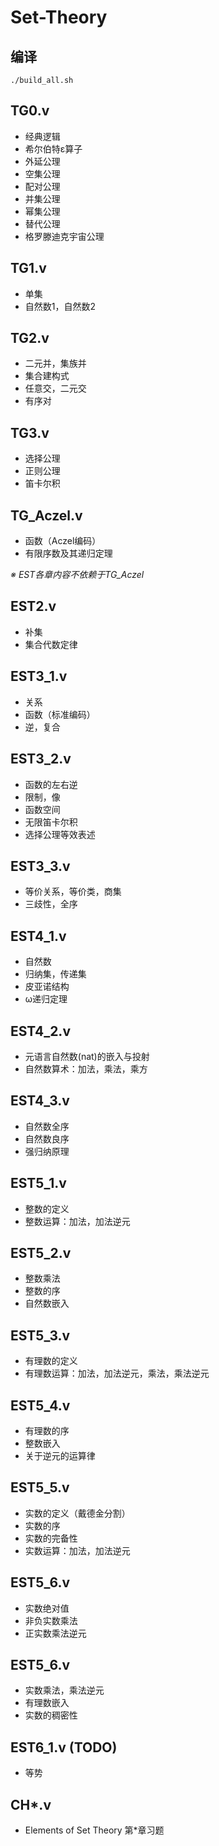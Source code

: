 # Set-Theory

## 编译
```
./build_all.sh
```

## TG0.v
- 经典逻辑
- 希尔伯特ε算子
- 外延公理
- 空集公理
- 配对公理
- 并集公理
- 幂集公理
- 替代公理
- 格罗滕迪克宇宙公理

## TG1.v
- 单集
- 自然数1，自然数2

## TG2.v
- 二元并，集族并
- 集合建构式
- 任意交，二元交
- 有序对

## TG3.v
- 选择公理
- 正则公理
- 笛卡尔积

## TG_Aczel.v
- 函数（Aczel编码）
- 有限序数及其递归定理

*※ EST各章内容不依赖于TG_Aczel*

## EST2.v
- 补集
- 集合代数定律

## EST3_1.v
- 关系
- 函数（标准编码）
- 逆，复合

## EST3_2.v
- 函数的左右逆
- 限制，像
- 函数空间
- 无限笛卡尔积
- 选择公理等效表述

## EST3_3.v
- 等价关系，等价类，商集
- 三歧性，全序

## EST4_1.v
- 自然数
- 归纳集，传递集
- 皮亚诺结构
- ω递归定理

## EST4_2.v
- 元语言自然数(nat)的嵌入与投射
- 自然数算术：加法，乘法，乘方

## EST4_3.v
- 自然数全序
- 自然数良序
- 强归纳原理

## EST5_1.v
- 整数的定义
- 整数运算：加法，加法逆元

## EST5_2.v
- 整数乘法
- 整数的序
- 自然数嵌入

## EST5_3.v
- 有理数的定义
- 有理数运算：加法，加法逆元，乘法，乘法逆元

## EST5_4.v
- 有理数的序
- 整数嵌入
- 关于逆元的运算律

## EST5_5.v
- 实数的定义（戴德金分割）
- 实数的序
- 实数的完备性
- 实数运算：加法，加法逆元

## EST5_6.v
- 实数绝对值
- 非负实数乘法
- 正实数乘法逆元

## EST5_6.v
- 实数乘法，乘法逆元
- 有理数嵌入
- 实数的稠密性

## EST6_1.v (TODO)
- 等势

## CH*.v
- Elements of Set Theory 第*章习题
